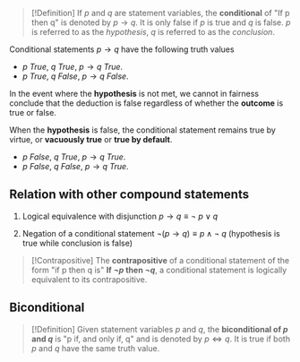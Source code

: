 > [!Definition]
> If $p$ and $q$ are statement variables, the **conditional** of "If p then q" is denoted by $p \rightarrow q$. It is only false if $p$ is true and $q$ is false. $p$ is referred to as the *hypothesis*, $q$ is referred to as the *conclusion*.

Conditional statements $p \rightarrow q$ have the following truth values

- $p$ *True*, $q$ *True*, $p \rightarrow q$ *True*.
- $p$ *True*, $q$ *False*, $p \rightarrow q$ *False*.

In the event where the **hypothesis** is not met, we cannot in fairness conclude that the deduction is false regardless of whether the **outcome** is true or false. 

When the **hypothesis** is false, the conditional statement remains true by virtue, or **vacuously true** or **true by default**.

- $p$ *False*, $q$ *True*, $p \rightarrow q$ *True*. 
- $p$ *False*, $q$ *False*, $p \rightarrow q$ *True*.

## Relation with other compound statements
1. Logical equivalence with disjunction $p \rightarrow q \equiv \neg\ p \lor q$ 

2. Negation of a conditional statement $\neg (p \rightarrow q) \equiv p \land \neg\ q$ (hypothesis is true while conclusion is false)

> [!Contrapositive]
> The **contrapositive** of a conditional statement of the form "if p then q is" **If $\neg p$ then $\neg q$**, a conditional statement is logically equivalent to its contrapositive.

## Biconditional
> [!Definition]
> Given statement variables $p$ and $q$, the **biconditional of $p$ and $q$** is "p if, and only if, q" and is denoted by $p \iff q$. It is true if both $p$ and $q$ have the same truth value.


